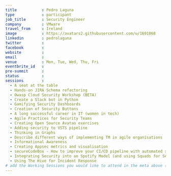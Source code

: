 ```yaml
---
title           : Pedro Laguna
type            : participant
job_title       : Security Engineer 
company         : VMware
travel_from     : Ireland
image           : https://avatars2.githubusercontent.com/u/1691868
linkedin        : pedrolaguna
twitter         :
facebook        :
website         :
email           :
venue           : Mon, Tue, Wed, Thu, Fri
eventbrite_id   :
pre-summit      :
status          : 
sessions        :
  - A seat at the table
  - Hands-on JIRA Schema refactoring
  - Owasp Cloud Security Workshop (BETA)
  - Create a Slack bot in Python
  - Gamifying Security Dashboards
  - Creation of Security Buttons
  - A long successful career in IT (women in tech)
  - Agile Practices for Security Teams
  - Creating Open Source Avatao exercises
  - Adding security to VSTS pipeline
  - Thinking in Graphs
  - Describe different ways of implementing TM in agile organisations
  - Informational Awareness
  - Creating Appsec metrics and visualisation
  - secureCodeBox - How to improve your CI/CD pipeline with automated security tests
  - Integrating Security into an Spotify Model (and using Squads for Security teams)
  - Using The Hive for Incident Response
# add the Working Sessions you would like to attend in the meta above (use the session's title) e.g. sessions (one per line): -Security Playbooks Diagrams -Hackathon Daily Sessions
---
```


<!-- put more details about participant here -->

